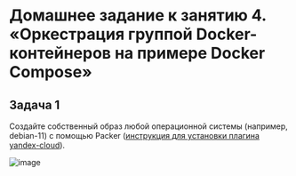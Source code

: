 # Домашнее задание к занятию 4. «Оркестрация группой Docker-контейнеров на примере Docker Compose»

## Задача 1

Создайте собственный образ любой операционной системы (например, debian-11) с помощью Packer ([инструкция для установки плагина yandex-cloud](https://cloud.yandex.ru/docs/tutorials/infrastructure-management/packer-quickstart)).

![image](https://github.com/lechuk1981/Netology_devops/assets/5323690/045a4e28-28d1-4dad-8282-19794b2cb18d)
